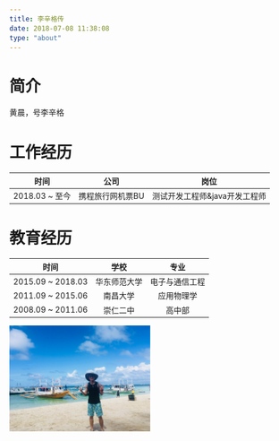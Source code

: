 ```yaml
---
title: 李辛格传
date: 2018-07-08 11:38:08
type: "about"
---
```

<!-- <p align="center">毕业于华师，就职于豚厂。 -->
<!-- 梦在天上，路在脚下。 -->
# 简介
黄晨，号李辛格
# 工作经历
|  时间 | 公司 | 岗位 |
| :------: | :------: | :------: |
| 2018.03 ~ 至今 | 携程旅行网机票BU | 测试开发工程师&java开发工程师 |
# 教育经历
|  时间 | 学校 | 专业 |
| :------: | :------: | :------: |
| 2015.09 ~ 2018.03 | 华东师范大学 | 电子与通信工程 |
| 2011.09 ~ 2015.06 | 南昌大学 | 应用物理学 |
| 2008.09 ~ 2011.06 | 崇仁二中 | 高中部 |
</p>
<img src="/images/长滩-海滩3.jpg" width="50%" height="50%" alt="正是在下" title="正是在下">

<!-- !["正是在下"](/images/长滩-海滩3.jpg "正是在下") -->
